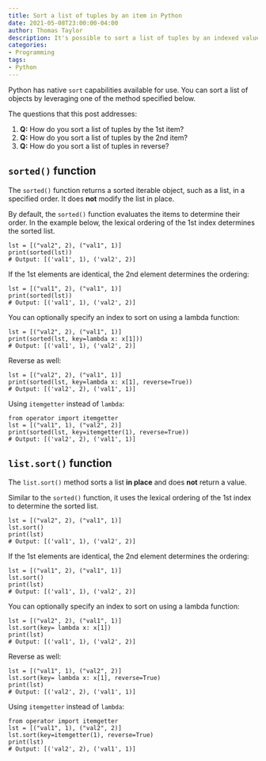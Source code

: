 ```yaml
---
title: Sort a list of tuples by an item in Python
date: 2021-05-08T23:00:00-04:00
author: Thomas Taylor
description: It's possible to sort a list of tuples by an indexed value using Python's native sort functions.
categories:
- Programming
tags:
- Python
---
```


Python has native `sort` capabilities available for use. You can sort a list of objects by leveraging one of the method specified below.

The questions that this post addresses:

1. **Q:** How do you sort a list of tuples by the 1st item? 
2. **Q:** How do you sort a list of tuples by the 2nd item?
3. **Q:** How do you sort a list of tuples in reverse?

## `sorted()` function

The `sorted()` function returns a sorted iterable object, such as a list, in a specified order. It does **not** modify the list in place.

By default, the `sorted()` function evaluates the items to determine their order. In the example below, the lexical ordering of the 1st index determines the sorted list.

```python3
lst = [("val2", 2), ("val1", 1)]
print(sorted(lst))
# Output: [('val1', 1), ('val2', 2)]
```

If the 1st elements are identical, the 2nd element determines the ordering:

```python3
lst = [("val1", 2), ("val1", 1)]
print(sorted(lst))
# Output: [('val1', 1), ('val2', 2)]
```

You can optionally specify an index to sort on using a lambda function:

```python3
lst = [("val2", 2), ("val1", 1)]
print(sorted(lst, key=lambda x: x[1]))
# Output: [('val1', 1), ('val2', 2)]
```

Reverse as well:

```python3
lst = [("val2", 2), ("val1", 1)]
print(sorted(lst, key=lambda x: x[1], reverse=True))
# Output: [('val2', 2), ('val1', 1)]
```

Using `itemgetter` instead of `lambda`:

```python3
from operator import itemgetter
lst = [("val1", 1), ("val2", 2)]
print(sorted(lst, key=itemgetter(1), reverse=True))
# Output: [('val2', 2), ('val1', 1)]
```

## `list.sort()` function

The `list.sort()` method sorts a list **in place** and does **not** return a value.

Similar to the `sorted()` function, it uses the lexical ordering of the 1st index to determine the sorted list.

```python3
lst = [("val2", 2), ("val1", 1)]
lst.sort()
print(lst)
# Output: [('val1', 1), ('val2', 2)]
```

If the 1st elements are identical, the 2nd element determines the ordering:

```python3
lst = [("val1", 2), ("val1", 1)]
lst.sort()
print(lst)
# Output: [('val1', 1), ('val2', 2)]
```

You can optionally specify an index to sort on using a lambda function:

```python3
lst = [("val2", 2), ("val1", 1)]
lst.sort(key= lambda x: x[1])
print(lst)
# Output: [('val1', 1), ('val2', 2)]
```

Reverse as well:

```python3
lst = [("val1", 1), ("val2", 2)]
lst.sort(key= lambda x: x[1], reverse=True)
print(lst)
# Output: [('val2', 2), ('val1', 1)]
```

Using `itemgetter` instead of `lambda`:

```python3
from operator import itemgetter
lst = [("val1", 1), ("val2", 2)]
lst.sort(key=itemgetter(1), reverse=True)
print(lst)
# Output: [('val2', 2), ('val1', 1)]
```
